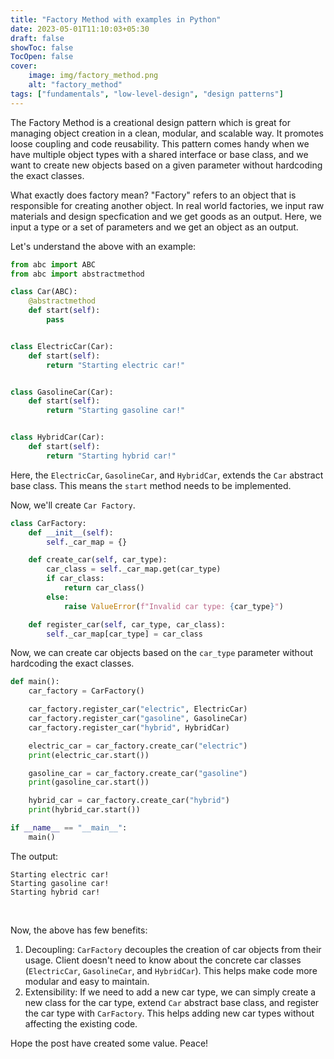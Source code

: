 ```yaml
---
title: "Factory Method with examples in Python"
date: 2023-05-01T11:10:03+05:30
draft: false
showToc: false
TocOpen: false
cover:
    image: img/factory_method.png
    alt: "factory_method"
tags: ["fundamentals", "low-level-design", "design patterns"]
---
```


The Factory Method is a creational design pattern which is great for managing object creation in a clean, modular, and scalable way. It promotes loose coupling and code reusability. This pattern comes handy when we have multiple object types with a shared interface or base class, and we want to create new objects based on a given parameter without hardcoding the exact classes.

What exactly does factory mean?
"Factory" refers to an object that is responsible for creating another object. In real world factories, we input raw materials and design specfication and we get goods as an output. Here, we input a type or a set of parameters and we get an object as an output.
<br/>

Let's understand the above with an example:
```python
from abc import ABC
from abc import abstractmethod

class Car(ABC):
    @abstractmethod
    def start(self):
        pass


class ElectricCar(Car):
    def start(self):
        return "Starting electric car!"


class GasolineCar(Car):
    def start(self):
        return "Starting gasoline car!"


class HybridCar(Car):
    def start(self):
        return "Starting hybrid car!"
```
Here, the `ElectricCar`, `GasolineCar`, and `HybridCar`, extends the `Car` abstract base class. This means the `start` method needs to be implemented.
<br/>

Now, we'll create `Car Factory`.
```python
class CarFactory:
    def __init__(self):
        self._car_map = {}

    def create_car(self, car_type):
        car_class = self._car_map.get(car_type)
        if car_class:
            return car_class()
        else:
            raise ValueError(f"Invalid car type: {car_type}")

    def register_car(self, car_type, car_class):
        self._car_map[car_type] = car_class
```
Now, we can create car objects based on the `car_type` parameter without hardcoding the exact classes.
<br/>

```python
def main():
    car_factory = CarFactory()

    car_factory.register_car("electric", ElectricCar)
    car_factory.register_car("gasoline", GasolineCar)
    car_factory.register_car("hybrid", HybridCar)

    electric_car = car_factory.create_car("electric")
    print(electric_car.start())

    gasoline_car = car_factory.create_car("gasoline")
    print(gasoline_car.start())

    hybrid_car = car_factory.create_car("hybrid")
    print(hybrid_car.start())

if __name__ == "__main__":
    main()
```

The output:
```text
Starting electric car!
Starting gasoline car!
Starting hybrid car!
```
<br/>

Now, the above has few benefits:
1. Decoupling: `CarFactory` decouples the creation of car objects from their usage. Client doesn't need to know about the concrete car classes (`ElectricCar`, `GasolineCar`, and `HybridCar`). This helps make code more modular and easy to maintain.
2. Extensibility: If we need to add a new car type, we can simply create a new class for the car type, extend `Car` abstract base class, and register the car type with `CarFactory`. This helps adding new car types without affecting the existing code. 

Hope the post have created some value. Peace!